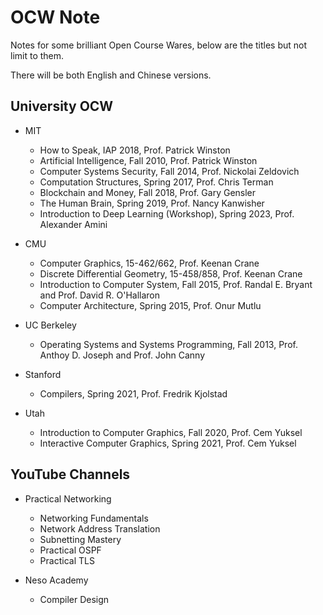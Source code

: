 # OCW Note

Notes for some brilliant Open Course Wares, below are the titles but not limit to them.

There will be both English and Chinese versions.

## University OCW

* MIT
  * How to Speak, IAP 2018, Prof. Patrick Winston
  * Artificial Intelligence, Fall 2010, Prof. Patrick Winston
  * Computer Systems Security, Fall 2014, Prof. Nickolai Zeldovich
  * Computation Structures, Spring 2017, Prof. Chris Terman
  * Blockchain and Money, Fall 2018, Prof. Gary Gensler
  * The Human Brain, Spring 2019, Prof. Nancy Kanwisher
  * Introduction to Deep Learning (Workshop), Spring 2023, Prof. Alexander Amini

* CMU
  * Computer Graphics, 15-462/662, Prof. Keenan Crane
  * Discrete Differential Geometry, 15-458/858, Prof. Keenan Crane
  * Introduction to Computer System, Fall 2015, Prof. Randal E. Bryant and Prof. David R. O'Hallaron
  * Computer Architecture, Spring 2015, Prof. Onur Mutlu

* UC Berkeley
  * Operating Systems and Systems Programming, Fall 2013, Prof. Anthoy D. Joseph and Prof. John Canny

* Stanford
  * Compilers, Spring 2021, Prof. Fredrik Kjolstad 

* Utah
  * Introduction to Computer Graphics, Fall 2020, Prof. Cem Yuksel
  * Interactive Computer Graphics, Spring 2021, Prof. Cem Yuksel

## YouTube Channels

* Practical Networking
  * Networking Fundamentals
  * Network Address Translation
  * Subnetting Mastery
  * Practical OSPF
  * Practical TLS

* Neso Academy
  * Compiler Design
